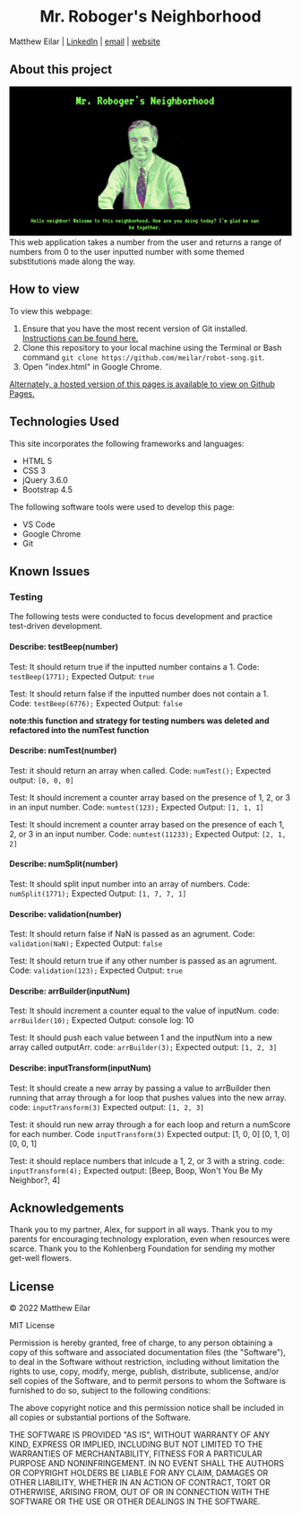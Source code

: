<h1 align="center">Mr. Roboger's Neighborhood</h1>

Matthew Eilar | [LinkedIn](https://www.linkedin.com/in/eilar-503/) | [email](mailto:<meilar@gmail.com>) | [website](www.mattheweilar.com)

## About this project
![screenshot of project](/robot_screenshot.jpeg) 
This web application takes a number from the user and returns a range of numbers from 0 to the user inputted number with some themed substitutions made along the way. 


## How to view

To view this webpage:

1. Ensure that you have the most recent version of Git installed. [Instructions can be found here.](https://github.com/git-guides/install-git) 
1. Clone this repository to your local machine using the Terminal or Bash command `git clone https://github.com/meilar/robot-song.git`.
2. Open "index.html" in Google Chrome.

[Alternately, a hosted version of this pages is available to view on Github Pages.](https://meilar.github.io/robot-song)

## Technologies Used

This site incorporates the following frameworks and languages:

- HTML 5
- CSS 3
- jQuery 3.6.0
- Bootstrap 4.5

The following software tools were used to develop this page:

- VS Code
- Google Chrome
- Git

## Known Issues

### Testing

The following tests were conducted to focus development and practice test-driven development.

#### Describe: testBeep(number)

Test: It should return true if the inputted number contains a 1.
Code: `testBeep(1771);`
Expected Output: `true`

Test: It should return false if the inputted number does not contain a 1.
Code: `testBeep(6776);`
Expected Output: `false`

**note:this function and strategy for testing numbers was deleted and refactored into the numTest function**

#### Describe: numTest(number)

Test: it should return an array when called.
Code: `numTest();`
Expected output: `[0, 0, 0]`

Test: It should increment a counter array based on the presence of 1, 2, or 3 in an input number.
Code: `numtest(123);`
Expected Output: `[1, 1, 1]`

Test: It should increment a counter array based on the presence of each 1, 2, or 3 in an input number.
Code: `numtest(11233);`
Expected Output: `[2, 1, 2]`

#### Describe: numSplit(number)

Test: It should split input number into an array of numbers.
Code: `numSplit(1771);`
Expected Output: `[1, 7, 7, 1]`

#### Describe: validation(number)

Test: It should return false if NaN is passed as an agrument.
Code: `validation(NaN);`
Expected Output: `false`

Test: It should return true if any other number is passed as an agrument.
Code: `validation(123);`
Expected Output: `true`

#### Describe: arrBuilder(inputNum)

Test: It should increment a counter equal to the value of inputNum.
code: `arrBuilder(10);`
Expected Output: console log: 10

Test: It should push each value between 1 and the inputNum into a new array called outputArr.
code: `arrBuilder(3);`
Expected output: `[1, 2, 3]`

#### Describe: inputTransform(inputNum)

Test: It should create a new array by passing a value to arrBuilder then running that array through a for loop that pushes values into the new array.
code: `inputTransform(3)`
Expected output: `[1, 2, 3]`

Test: it should run new array through a for each loop and return a numScore for each number.
Code `inputTransform(3)`
Expected output: [1, 0, 0] [0, 1, 0] [0, 0, 1]

Test: it should replace numbers that inlcude a 1, 2, or 3 with a string.
code: `inputTransform(4);`
Expected output: [Beep, Boop, Won't You Be My Neighbor?, 4]

## Acknowledgements

Thank you to my partner, Alex, for support in all ways. Thank you to my parents for encouraging technology exploration, even when resources were scarce. Thank you to the Kohlenberg Foundation for sending my mother get-well flowers.

## License 

© 2022 Matthew Eilar

MIT License

Permission is hereby granted, free of charge, to any person obtaining a copy
of this software and associated documentation files (the "Software"), to deal
in the Software without restriction, including without limitation the rights
to use, copy, modify, merge, publish, distribute, sublicense, and/or sell
copies of the Software, and to permit persons to whom the Software is
furnished to do so, subject to the following conditions:

The above copyright notice and this permission notice shall be included in all
copies or substantial portions of the Software.

THE SOFTWARE IS PROVIDED "AS IS", WITHOUT WARRANTY OF ANY KIND, EXPRESS OR
IMPLIED, INCLUDING BUT NOT LIMITED TO THE WARRANTIES OF MERCHANTABILITY,
FITNESS FOR A PARTICULAR PURPOSE AND NONINFRINGEMENT. IN NO EVENT SHALL THE
AUTHORS OR COPYRIGHT HOLDERS BE LIABLE FOR ANY CLAIM, DAMAGES OR OTHER
LIABILITY, WHETHER IN AN ACTION OF CONTRACT, TORT OR OTHERWISE, ARISING FROM,
OUT OF OR IN CONNECTION WITH THE SOFTWARE OR THE USE OR OTHER DEALINGS IN THE
SOFTWARE.
